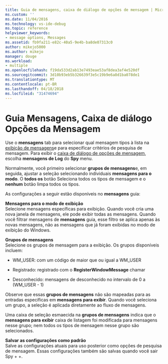 ```yaml
---
title: Guia de mensagens, caixa de diálogo de opções de mensagem | Microsoft Docs
ms.custom: ''
ms.date: 11/04/2016
ms.technology: vs-ide-debug
ms.topic: reference
helpviewer_keywords:
- message options, Messages
ms.assetid: fb9fa211-e82c-40a5-9e4b-ba8de07313c0
author: mikejo5000
ms.author: mikejo
manager: douge
ms.workload:
- multiple
ms.openlocfilehash: f19da533d2ab13e7493eae53af8dea3af4e520df
ms.sourcegitcommit: 3d10b93eb5b326639f3e5c19b9e6a8d1ba078de1
ms.translationtype: MT
ms.contentlocale: pt-BR
ms.lasthandoff: 04/18/2018
ms.locfileid: "31474694"
---
```

# <a name="messages-tab-message-options-dialog-box"></a>Guia Mensagens, Caixa de diálogo Opções da Mensagem
Use o **mensagens** tab para selecionar qual mensagem tipos à lista na [exibição de mensagens](../debugger/messages-view.md)e para especificar critérios de pesquisa de mensagem. Para exibir o [caixa de diálogo de opções de mensagem](../debugger/message-options-dialog-box.md), escolha **mensagens de Log** do **Spy** menu.  
  
 Normalmente, você primeiro selecionar **grupos de mensagens**e, em seguida, ajustar a seleção selecionando individuais **mensagens para o modo**. O **todos os** botão Seleciona todos os tipos de mensagem e o **nenhum** botão limpa todos os tipos.  
  
 As configurações a seguir estão disponíveis no **mensagens** guia:  
  
 **Mensagens para o modo de exibição**  
 Selecione mensagens específicas para exibição. Quando você cria uma nova janela de mensagens, ele pode exibir todas as mensagens. Quando você filtrar mensagens de **mensagens** guia, esse filtro se aplica apenas às novas mensagens, não as mensagens que já foram exibidas no modo de exibição do Windows.  
  
 **Grupos de mensagens**  
 Selecione os grupos de mensagem para a exibição. Os grupos disponíveis incluem:  
  
-   WM_USER: com um código de maior que ou igual a WM_USER  
  
-   Registrado: registrado com o **RegisterWindowMessage** chamar  
  
-   Desconhecido: mensagens de desconhecido no intervalo de 0 a (WM_USER - 1)  
  
 Observe que essas **grupos de mensagens** não são mapeadas para as entradas específicas em **mensagens para exibir**. Quando você seleciona um grupo, a seleção é aplicada diretamente ao fluxo de mensagens.  
  
 Uma caixa de seleção esmaecida na **grupos de mensagens** indica que o **mensagens para exibir** caixa de listagem foi modificada para mensagens nesse grupo; nem todos os tipos de mensagem nesse grupo são selecionados.  
  
 **Salvar as configurações como padrão**  
 Salve as configurações atuais para uso posterior como opções de pesquisa de mensagem. Essas configurações também são salvas quando você sair Spy + +.